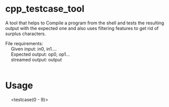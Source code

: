 # cpp_testcase_tool
A tool that helps to Compile a program from the shell and tests the resulting output with the expected one and also uses filtering features to get rid of surplus characters.

File requirements: <br />
    &emsp; Given input: in0, in1.... <br />
    &emsp; Expected output: op0, op1... <br />
    &emsp; streamed output: output <br /> <br />

# Usage
  &emsp; <Executable file> <src file without extension> <testcase(0 - 9)> <br />
 
